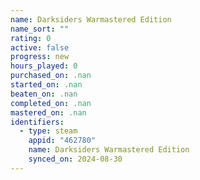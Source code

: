 ```yaml
---
name: Darksiders Warmastered Edition
name_sort: ""
rating: 0
active: false
progress: new
hours_played: 0
purchased_on: .nan
started_on: .nan
beaten_on: .nan
completed_on: .nan
mastered_on: .nan
identifiers:
  - type: steam
    appid: "462780"
    name: Darksiders Warmastered Edition
    synced_on: 2024-08-30
---
```

